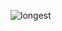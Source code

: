 ![longest](https://user-images.githubusercontent.com/73611729/125496417-38e4d72b-c3f7-40d2-b0da-75178e8ab7e5.png)

